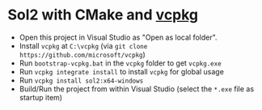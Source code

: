 # Sol2 with CMake and [vcpkg](https://github.com/microsoft/vcpkg)

* Open this project in Visual Studio as "Open as local folder".
* Install `vcpkg` at `C:\vcpkg` (via `git clone https://github.com/microsoft/vcpkg`)
* Run `bootstrap-vcpkg.bat` in the `vcpkg` folder to get `vcpkg.exe`
* Run `vcpkg integrate install` to install `vcpkg` for global usage
* Run `vcpkg install sol2:x64-windows`
* Build/Run the project from within Visual Studio (select the `*.exe` file as startup item)